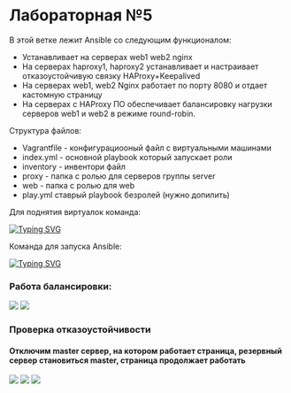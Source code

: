 <h1> Лабораторная №5 </h1>
В этой ветке лежит Ansible со следующим функционалом:

<ul>
<li>Устанавливает на серверах web1 web2 nginx</li>
<li>На серверах haproxy1, haproxy2 устанавливает и настраивает  отказоустойчивую связку HAProxy+Keepalived</li>
<li>На серверах web1, web2 Nginx работает по порту 8080 и отдает кастомную страницу</li>
<li>На серверах с HAProxy ПО обеспечивает балансировку нагрузки серверов web1 и web2 в режиме round-robin.</li>
</ul>
Структура файлов:

<ul>
<li>Vagrantfile - конфигурациооный файл с виртуальными машинами</li>
<li>index.yml - основной playbook который запускает роли</li>
<li>inventory - инвентори файл</li>
<li>proxy - папка с ролью для серверов группы server</li>
<li>web - папка с ролью для web</li>
<li>play.yml ставрый playbook безролей (нужно допилить) </li>
</ul>

Для поднятия виртуалок команда:

[![Typing SVG](https://readme-typing-svg.herokuapp.com?color=%2336BCF7&lines=vagrant+up)](https://git.io/typing-svg)

Команда для запуска Ansible: 

[![Typing SVG](https://readme-typing-svg.herokuapp.com?color=%2336BCF7&lines=ansible-playbook+index.yml)](https://git.io/typing-svg)

<h3>Работа балансировки:</h3>

<img src="./img/img5.1.png"/>

<img src="./img/img5.2.png"/>

<h3>Проверка отказоустойчивости</h3>
<h4>Отключим master сервер, на котором работает страница, резервный сервер становиться master, страница продолжает работать</h4>

<img src="./img/img5.3.png"/>

<img src="./img/img5.4.png"/>

<img src="./img/img5.1.png"/>